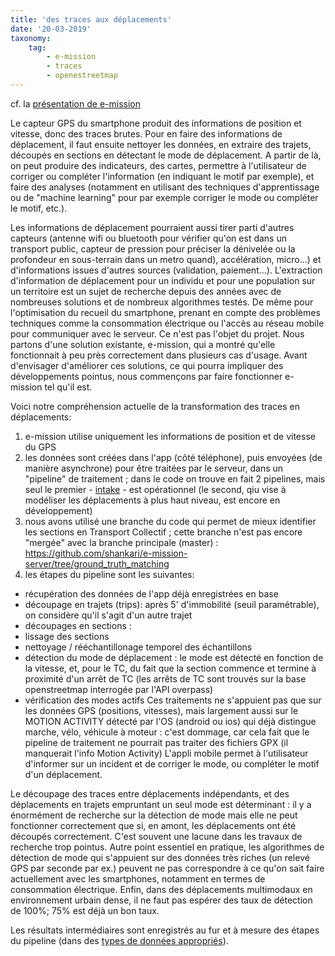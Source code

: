 ```yaml
---
title: 'des traces aux déplacements'
date: '20-03-2019'
taxonomy:
    tag:
        - e-mission
        - traces
        - openestreetmap
---
```


cf. la [présentation de e-mission](https://docs.google.com/document/d/1Bc8grBoDX9Co8IjGtyFPuTjURt5jwRGK_xv1IhoVFJ0/edit#heading=h.wz3dqbm24da9)

Le capteur GPS du smartphone produit des informations de position et vitesse, donc des traces brutes. Pour en faire des informations de déplacement, il faut ensuite nettoyer les données, en extraire des trajets, découpés en sections en détectant le mode de déplacement. A partir de là, on peut produire des indicateurs, des cartes, permettre à l'utilisateur de corriger ou compléter l'information (en indiquant le motif par exemple), et faire des analyses (notamment en utilisant des techniques d'apprentissage ou de "machine learning" pour par exemple corriger le mode ou compléter le motif, etc.). 

Les informations de déplacement pourraient aussi tirer parti d'autres capteurs (antenne wifi ou bluetooth pour vérifier qu'on est dans un transport public, capteur de pression pour préciser la dénivelée ou la profondeur en sous-terrain dans un metro quand), accélération, micro...) et d'informations issues d'autres sources (validation, paiement...). L'extraction d'information de déplacement pour un individu et pour une population sur un territoire est un sujet de recherche depuis des années avec de nombreuses solutions et de nombreux algorithmes testés. De même pour l'optimisation du recueil du smartphone, prenant en compte des problèmes techniques comme la consommation électrique ou l'accès au réseau mobile pour communiquer avec le serveur. Ce n'est pas l'objet du projet. Nous partons d'une solution existante, e-mission, qui a montré qu'elle fonctionnait à peu près correctement dans plusieurs cas d'usage. Avant d'envisager d'améliorer ces solutions, ce qui pourra impliquer des développements pointus, nous commençons par faire fonctionner e-mission tel qu'il est.

Voici notre compréhension actuelle de la transformation des traces en déplacements:
1. e-mission utilise uniquement les informations de position et de vitesse du GPS
2. les données sont créées dans l'app (côté téléphone), puis envoyées (de manière asynchrone) pour être traitées par le serveur, dans un "pipeline" de traitement  ; dans le code on trouve en fait 2 pipelines, mais seul le premier - [intake](https://github.com/shankari/e-mission-server/blob/ground_truth_matching/emission/pipeline/intake_stage.py) - est opérationnel (le second, qiu vise à modéliser les déplacements à plus haut niveau, est encore en développement)
3. nous avons utilisé une branche du code qui permet de mieux identifier les sections en Transport Collectif ; cette branche n'est pas encore "mergée" avec la branche principale (master) : https://github.com/shankari/e-mission-server/tree/ground_truth_matching
4. les étapes du pipeline sont les suivantes:
- récupération des données de l'app déjà enregistrées en base
- découpage en trajets (trips): après 5' d'immobilité (seuil paramétrable), on considère qu'il s'agit d'un autre trajet
- découpages en sections : 
- lissage des sections
- nettoyage / rééchantillonage temporel des échantillons
- détection du mode de déplacement : le mode est détecté en fonction de la vitesse, et, pour le TC, du fait que la section commence et termine à proximité d'un arrêt de TC (les arrêts de TC sont trouvés sur la base openstreetmap interrogée par l'API overpass)
- vérification des modes actifs
Ces traitements ne s'appuient pas que sur les données GPS (positions, vitesses), mais largement aussi sur le MOTION ACTIVITY détecté par l'OS (android ou ios) qui déjà distingue marche, vélo, véhicule à moteur : c'est dommage, car cela fait que le pipeline de traitement ne pourrait pas traiter des fichiers GPX (il manquerait l'info Motion Activity)
L'appli mobile permet à l'utilisateur d'informer sur un incident et de corriger le mode, ou compléter le motif d'un déplacement.

Le découpage des traces entre déplacements indépendants, et des déplacements en trajets empruntant un seul mode est déterminant : il y a énormément de recherche sur la détection de mode mais elle ne peut fonctionner correctement que si, en amont, les déplacements ont été découpés correctement. C'est souvent une lacune dans les travaux de recherche trop pointus.
Autre point essentiel en pratique, les algorithmes de détection de mode qui s'appuient sur des données très riches (un relevé GPS par seconde par ex.) peuvent ne pas correspondre à ce qu'on sait faire actuellement avec les smartphones, notamment en termes de consommation électrique.
Enfin, dans des déplacements multimodaux en environnement urbain dense, il ne faut pas espérer des taux de détection de 100%; 75% est déjà un bon taux.

Les résultats intermédiaires sont enregistrés au fur et à mesure des étapes du pipeline (dans des [types de données appropriés](https://github.com/e-mission/e-mission-server/blob/master/emission/core/wrapper/entry.py)).
